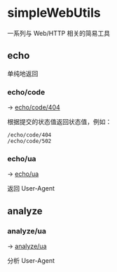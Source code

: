 # simpleWebUtils

一系列与 Web/HTTP 相关的简易工具

## echo

单纯地返回

### echo/code

-> [echo/code/404](/echo/code/404)

根据提交的状态值返回状态值，例如：
```
/echo/code/404
/echo/code/502
```

### echo/ua

-> [echo/ua](/echo/ua)

返回 User-Agent

## analyze

### analyze/ua

-> [analyze/ua](/analyze/ua)

分析 User-Agent